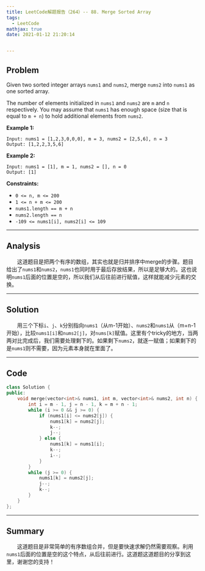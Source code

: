 ```yaml
---
title: LeetCode解题报告（264）-- 88. Merge Sorted Array
tags:
  - LeetCode
mathjax: true
date: 2021-01-12 21:20:14


---
```


## Problem

Given two sorted integer arrays `nums1` and `nums2`, merge `nums2` into `nums1` as one sorted array.

The number of elements initialized in `nums1` and `nums2` are `m` and `n` respectively. You may assume that `nums1` has enough space (size that is equal to `m + n`) to hold additional elements from `nums2`.

<!-- more -->

**Example 1:**

```
Input: nums1 = [1,2,3,0,0,0], m = 3, nums2 = [2,5,6], n = 3
Output: [1,2,2,3,5,6]
```

**Example 2:**

```
Input: nums1 = [1], m = 1, nums2 = [], n = 0
Output: [1]
```

**Constraints:**

- `0 <= n, m <= 200`
- `1 <= n + m <= 200`
- `nums1.length == m + n`
- `nums2.length == n`
- `-109 <= nums1[i], nums2[i] <= 109`

------

## Analysis

&emsp;&emsp;这道题目是把两个有序的数组，其实也就是归并排序中merge的步骤。题目给出了`nums1`和`nums2`，`nums1`也同时用于最后存放结果，所以是足够大的。这也说明`nums1`后面的位置是空的，所以我们从后往前进行赋值，这样就能减少元素的交换。

------

## Solution

&emsp;&emsp;用三个下标`i`、`j`、`k`分别指向`nums1`（从m-1开始）、`nums2`和`nums1`从（m+n-1开始），比较`nums1[i]`和`nums2[j]`，对`nums[k]`赋值。这里有个tricky的地方，当两两对比完成后，我们需要处理剩下的。如果剩下`nums2`，就逐一赋值；如果剩下的是`nums1`则不需要，因为元素本身就在里面了。

------

## Code

```c++
class Solution {
public:
    void merge(vector<int>& nums1, int m, vector<int>& nums2, int n) {
        int i = m - 1, j = n - 1, k = m + n - 1;
        while (i >= 0 && j >= 0) {
            if (nums1[i] <= nums2[j]) {
                nums1[k] = nums2[j];
                k--;
                j--;
            } else {
                nums1[k] = nums1[i];
                k--;
                i--;
            }
        }
        while (j >= 0) {
            nums1[k] = nums2[j];
            j--;
            k--;
        }
    }
};
```

------

## Summary

&emsp;&emsp;这道题目是非常简单的有序数组合并，但是要快速求解仍然需要观察。利用`nums1`后面的位置是空的这个特点，从后往前进行。这道题这道题目的分享到这里，谢谢您的支持！
